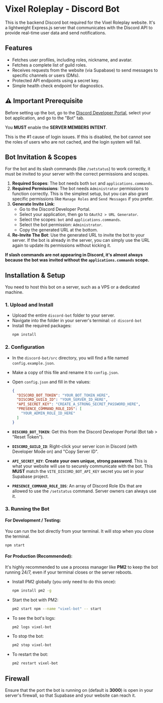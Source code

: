 # Vixel Roleplay - Discord Bot

This is the backend Discord bot required for the Vixel Roleplay website. It's a lightweight Express.js server that communicates with the Discord API to provide real-time user data and send notifications.

## Features

-   Fetches user profiles, including roles, nickname, and avatar.
-   Fetches a complete list of guild roles.
-   Receives requests from the website (via Supabase) to send messages to specific channels or users (DMs).
-   Protected API endpoints using a secret key.
-   Simple health check endpoint for diagnostics.

## ⚠️ Important Prerequisite

Before setting up the bot, go to the [Discord Developer Portal](https://discord.com/developers/applications), select your bot application, and go to the "Bot" tab.

You **MUST** enable the **SERVER MEMBERS INTENT**.

This is the #1 cause of login issues. If this is disabled, the bot cannot see the roles of users who are not cached, and the login system will fail.

## Bot Invitation & Scopes

For the bot and its slash commands (like `/setstatus`) to work correctly, it must be invited to your server with the correct permissions and scopes.

1.  **Required Scopes**: The bot needs both `bot` and `applications.commands`.
2.  **Required Permissions**: The bot needs `Administrator` permissions to function correctly. This is the simplest setup, but you can also grant specific permissions like `Manage Roles` and `Send Messages` if you prefer.
3.  **Generate Invite Link**:
    *   Go to the Discord Developer Portal.
    *   Select your application, then go to `OAuth2 > URL Generator`.
    *   Select the scopes: `bot` and `applications.commands`.
    *   Select the bot permission: `Administrator`.
    *   Copy the generated URL at the bottom.
4.  **Re-Invite The Bot**: Use the generated URL to invite the bot to your server. If the bot is already in the server, you can simply use the URL again to update its permissions without kicking it.

**If slash commands are not appearing in Discord, it's almost always because the bot was invited without the `applications.commands` scope.**

## Installation & Setup

You need to host this bot on a server, such as a VPS or a dedicated machine.

### 1. Upload and Install

-   Upload the entire `discord-bot` folder to your server.
-   Navigate into the folder in your server's terminal: `cd discord-bot`
-   Install the required packages:
    ```bash
    npm install
    ```

### 2. Configuration

-   In the `discord-bot/src` directory, you will find a file named `config.example.json`.
-   Make a copy of this file and rename it to `config.json`.
-   Open `config.json` and fill in the values:

    ```json
    {
      "DISCORD_BOT_TOKEN": "YOUR_BOT_TOKEN_HERE",
      "DISCORD_GUILD_ID": "YOUR_SERVER_ID_HERE",
      "API_SECRET_KEY": "CREATE_A_STRONG_SECRET_PASSWORD_HERE",
      "PRESENCE_COMMAND_ROLE_IDS": [
        "YOUR_ADMIN_ROLE_ID_HERE"
      ]
    }
    ```

-   **`DISCORD_BOT_TOKEN`**: Get this from the Discord Developer Portal (Bot tab > "Reset Token").
-   **`DISCORD_GUILD_ID`**: Right-click your server icon in Discord (with Developer Mode on) and "Copy Server ID".
-   **`API_SECRET_KEY`**: **Create your own unique, strong password**. This is what your website will use to securely communicate with the bot. This **MUST** match the `VITE_DISCORD_BOT_API_KEY` secret you set in your Supabase project.
-   **`PRESENCE_COMMAND_ROLE_IDS`**: An array of Discord Role IDs that are allowed to use the `/setstatus` command. Server owners can always use it.

### 3. Running the Bot

#### For Development / Testing:

You can run the bot directly from your terminal. It will stop when you close the terminal.

```bash
npm start
```

#### For Production (Recommended):

It's highly recommended to use a process manager like **PM2** to keep the bot running 24/7, even if your terminal closes or the server reboots.

-   Install PM2 globally (you only need to do this once):
    ```bash
    npm install pm2 -g
    ```
-   Start the bot with PM2:
    ```bash
    pm2 start npm --name "vixel-bot" -- start
    ```
-   To see the bot's logs:
    ```bash
    pm2 logs vixel-bot
    ```
-   To stop the bot:
    ```bash
    pm2 stop vixel-bot
    ```
-   To restart the bot:
     ```bash
    pm2 restart vixel-bot
    ```

## Firewall

Ensure that the port the bot is running on (default is **3000**) is open in your server's firewall, so that Supabase and your website can reach it.